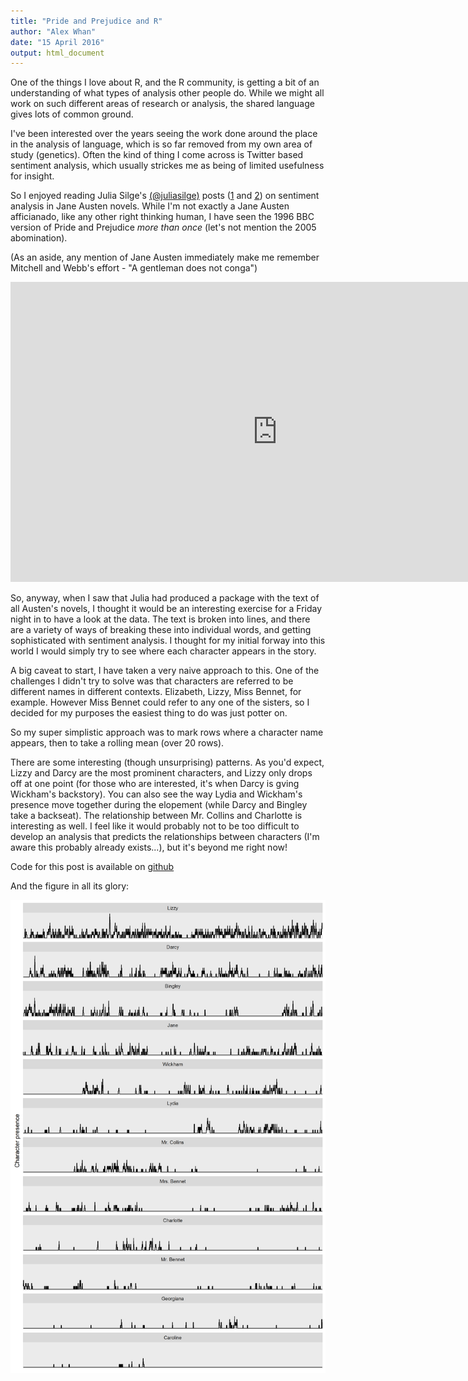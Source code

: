 ```yaml
--- 
title: "Pride and Prejudice and R"
author: "Alex Whan"
date: "15 April 2016"
output: html_document
---
```


One of the things I love about R, and the R community, is getting a bit of an understanding of what types of analysis other people do. While we might all work on such different areas of research or analysis, the shared language gives lots of common ground.

I've been interested over the years seeing the work done around the place in the analysis of language, which is so far removed from my own area of study (genetics). Often the kind of thing I come across is Twitter based sentiment analysis, which usually strickes me as being of limited usefulness for insight. 

So I enjoyed reading Julia Silge's [(@juliasilge)](https://twitter.com/juliasilge/) posts ([1](http://juliasilge.com/blog/You-Must-Allow-Me/) and [2](http://juliasilge.com/blog/If-I-Loved-NLP-Less/)) on sentiment analysis in Jane Austen novels. While I'm not exactly a Jane Austen afficianado, like any other right thinking human, I have seen the 1996 BBC version of Pride and Prejudice *more than once* (let's not mention the 2005 abomination). 

(As an aside, any mention of Jane Austen immediately make me remember Mitchell and Webb's effort - "A gentleman does not conga")

<iframe width="854" height="480" src="https://www.youtube.com/embed/gTchxR4suto" frameborder="0" allowfullscreen></iframe>

So, anyway, when I saw that Julia had produced a package with the text of all Austen's novels, I thought it would be an interesting exercise for a Friday night in to have a look at the data. The text is broken into lines, and there are a variety of ways of breaking these into individual words, and getting sophisticated with sentiment analysis. I thought for my initial forway into this world I would simply try to see where each character appears in the story.

A big caveat to start, I have taken a very naive approach to this. One of the challenges I didn't try to solve was that characters are referred to be different names in different contexts. Elizabeth, Lizzy, Miss Bennet, for example. However Miss Bennet could refer to any one of the sisters, so I decided for my purposes the easiest thing to do was just potter on.

So my super simplistic approach was to mark rows where a character name appears, then to take a rolling mean (over 20 rows). 

There are some interesting (though unsurprising) patterns. As you'd expect, Lizzy and Darcy are the most prominent characters, and Lizzy only drops off at one point (for those who are interested, it's when Darcy is gving Wickham's backstory). You can also see the way Lydia and Wickham's presence move together during the elopement (while Darcy and Bingley take a backseat). The relationship between Mr. Collins and Charlotte is interesting as well. I feel like it would probably not to be too difficult to develop an analysis that predicts the relationships between characters (I'm aware this probably already exists...), but it's beyond me right now!

Code for this post is available on [github](https://github.com/alexwhan/alexwhan.github.io/blob/master/_source/2016-04-15-pride-and-prejudice.Rmd)

And the figure in all its glory:



![plot of chunk unnamed-chunk-1](../figure/2016-04-15-pride-and-prejudice/unnamed-chunk-1-1.png)
